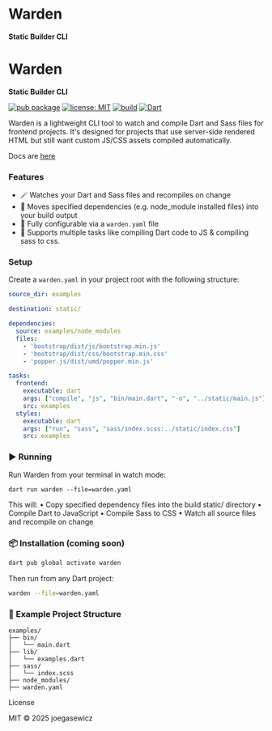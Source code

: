 # Warden
**Static Builder CLI**
# Warden
**Static Builder CLI**

[![pub package](https://img.shields.io/pub/v/warden.svg)](https://pub.dev/packages/warden)
[![license: MIT](https://img.shields.io/badge/license-MIT-blue.svg)](https://opensource.org/licenses/MIT)
[![build](https://img.shields.io/github/actions/workflow/status/joegasewicz/warden/dart.yml?branch=main)](https://github.com/joegasewicz/warden/actions)
[![Dart](https://img.shields.io/badge/Dart-3.7%2B-blue)](https://dart.dev)

Warden is a lightweight CLI tool to watch and compile Dart and Sass files for frontend projects. It's designed for projects that use server-side rendered HTML but still want custom JS/CSS assets compiled automatically.

Docs are [here](https://pub.dev/packages/warden)

### Features
- 🪄 Watches your Dart and Sass files and recompiles on change  
- 🧱 Moves specified dependencies (e.g. node_module installed files) into your build output  
- 📁 Fully configurable via a `warden.yaml` file  
- 🧵 Supports multiple tasks like compiling Dart code to JS & compiling sass to css.

### Setup
Create a `warden.yaml` in your project root with the following structure:

```yaml
source_dir: examples

destination: static/

dependencies:
  source: examples/node_modules
  files:
    - 'bootstrap/dist/js/bootstrap.min.js'
    - 'bootstrap/dist/css/bootstrap.min.css'
    - 'popper.js/dist/umd/popper.min.js'

tasks:
  frontend:
    executable: dart
    args: ["compile", "js", "bin/main.dart", "-o", "../static/main.js"]
    src: examples
  styles:
    executable: dart
    args: ["run", "sass", "sass/index.scss:../static/index.css"]
    src: examples
```

### ▶️ Running
Run Warden from your terminal in watch mode:
```
dart run warden --file=warden.yaml
```
This will:
	•	Copy specified dependency files into the build static/ directory
	•	Compile Dart to JavaScript
	•	Compile Sass to CSS
	•	Watch all source files and recompile on change


### 📦 Installation (coming soon)

```bash
dart pub global activate warden
```
Then run from any Dart project:
```bash
warden --file=warden.yaml
```

### 🧪 Example Project Structure
```
examples/
├── bin/
│   └── main.dart
├── lib/
│   └── examples.dart
├── sass/
│   └── index.scss
├── node_modules/
├── warden.yaml
```

License

MIT © 2025 joegasewicz